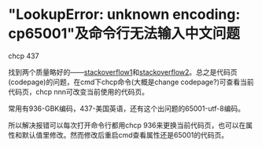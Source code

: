 # "LookupError: unknown encoding: cp65001"及命令行无法输入中文问题 #

chcp 437

找到两个质量略好的——[stackoverflow1](http://stackoverflow.com/questions/878972/windows-cmd-encoding-change-causes-python-crash)和[stackoverflow2](http://stackoverflow.com/questions/35176270/python-2-7-lookuperror-unknown-encoding-cp65001)。总之是代码页(codepage)的问题，在cmd下chcp命令(大概是change codepage?)可查看当前代码页，chcp nnn可改变当前使用的代码页。 

常用有936-GBK编码，437-美国英语，还有这个出问题的65001-utf-8编码。 

所以解决报错可以每次打开命令行都用chcp 936来更换当前代码页，也可以在属性和默认值里修改。然而修改后重启cmd查看属性还是65001的代码页。


